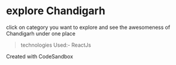 # explore Chandigarh
click on category you want to explore and see the awesomeness of Chandigarh under one place
> technologies Used:- ReactJs

Created with CodeSandbox

